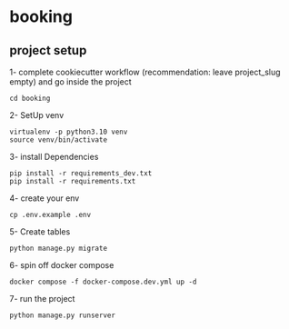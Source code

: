 # booking

## project setup

1- complete cookiecutter workflow (recommendation: leave project_slug empty) and go inside the project
```
cd booking
```

2- SetUp venv
```
virtualenv -p python3.10 venv
source venv/bin/activate
```

3- install Dependencies
```
pip install -r requirements_dev.txt
pip install -r requirements.txt
```

4- create your env
```
cp .env.example .env
```

5- Create tables
```
python manage.py migrate
```

6- spin off docker compose
```
docker compose -f docker-compose.dev.yml up -d
```

7- run the project
```
python manage.py runserver
```